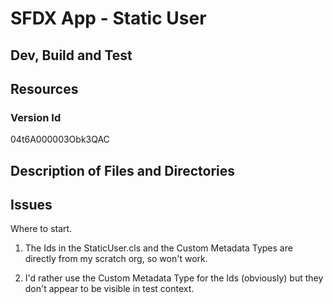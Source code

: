 # SFDX  App - Static User

## Dev, Build and Test


## Resources

### Version Id
04t6A000003Obk3QAC


## Description of Files and Directories


## Issues

Where to start. 

1.  The Ids in the StaticUser.cls and the Custom Metadata Types are directly from my scratch org, so won't work.

2.  I'd rather use the Custom Metadata Type for the Ids (obviously) but they don't appear to be visible in test context.



